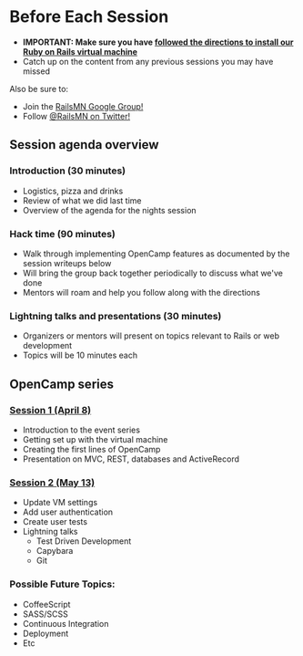 Before Each Session
========
- **IMPORTANT: Make sure you have [followed the directions to install our Ruby on Rails virtual machine](https://github.com/railsmn/railsmn-dev-box)**
- Catch up on the content from any previous sessions you may have missed

Also be sure to:
  - Join the [RailsMN Google Group!](https://groups.google.com/forum/?fromgroups#!forum/railsmn)
  - Follow [@RailsMN on Twitter!](http://www.twitter.com/railsmn)

## Session agenda overview

### Introduction (30 minutes)
- Logistics, pizza and drinks
- Review of what we did last time
- Overview of the agenda for the nights session

### Hack time (90 minutes)
- Walk through implementing OpenCamp features as documented by the session writeups below
- Will bring the group back together periodically to discuss what we've done
- Mentors will roam and help you follow along with the directions

### Lightning talks and presentations (30 minutes)
- Organizers or mentors will present on topics relevant to Rails or web development
- Topics will be 10 minutes each

## OpenCamp series  

### [Session 1 (April 8)](https://github.com/railsmn/schedule/blob/master/open_camp/session1.md)
- Introduction to the event series
- Getting set up with the virtual machine
- Creating the first lines of OpenCamp
- Presentation on MVC, REST, databases and ActiveRecord


### [Session 2 (May 13)](https://github.com/railsmn/schedule/blob/master/open_camp/session2.md)
- Update VM settings
- Add user authentication
- Create user tests
- Lightning talks 
  - Test Driven Development
  - Capybara
  - Git

### Possible Future Topics: 
- CoffeeScript
- SASS/SCSS
- Continuous Integration
- Deployment
- Etc


